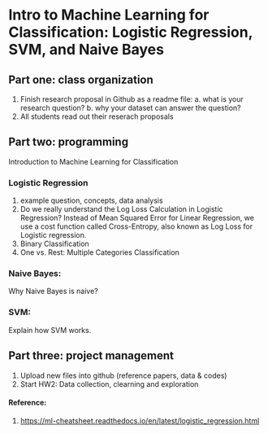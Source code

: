 # Intro to Machine Learning for Classification: Logistic Regression, SVM, and Naive Bayes

## Part one: class organization
1. Finish research proposal in Github as a readme file: a. what is your research question? b. why your dataset can answer the question?
2. All students read out their reserach proposals

## Part two: programming
Introduction to Machine Learning for Classification

### Logistic Regression
1. example question, concepts, data analysis
2. Do we really understand the Log Loss Calculation in Logistic Regression? Instead of Mean Squared Error for Linear Regression, we use a cost function called Cross-Entropy, also known as Log Loss for Logistic regression.
3. Binary Classification
4. One vs. Rest: Multiple Categories Classification

### Naive Bayes:
Why Naive Bayes is naive?

### SVM: 
Explain how SVM works.

## Part three: project management

1. Upload new files into github (reference papers, data & codes)
2. Start HW2: Data collection, clearning and exploration

#### Reference: 
1. https://ml-cheatsheet.readthedocs.io/en/latest/logistic_regression.html
